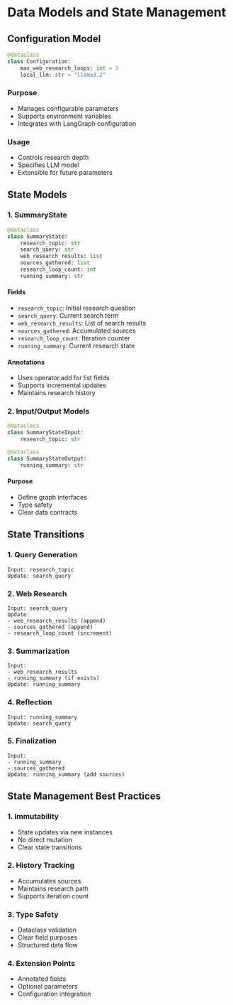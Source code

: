 # Data Models and State Management

## Configuration Model
```python
@dataclass
class Configuration:
    max_web_research_loops: int = 3
    local_llm: str = "llama3.2"
```

### Purpose
- Manages configurable parameters
- Supports environment variables
- Integrates with LangGraph configuration

### Usage
- Controls research depth
- Specifies LLM model
- Extensible for future parameters

## State Models

### 1. SummaryState
```python
@dataclass
class SummaryState:
    research_topic: str
    search_query: str
    web_research_results: list
    sources_gathered: list
    research_loop_count: int
    running_summary: str
```

#### Fields
- `research_topic`: Initial research question
- `search_query`: Current search term
- `web_research_results`: List of search results
- `sources_gathered`: Accumulated sources
- `research_loop_count`: Iteration counter
- `running_summary`: Current research state

#### Annotations
- Uses operator.add for list fields
- Supports incremental updates
- Maintains research history

### 2. Input/Output Models
```python
@dataclass
class SummaryStateInput:
    research_topic: str

@dataclass
class SummaryStateOutput:
    running_summary: str
```

#### Purpose
- Define graph interfaces
- Type safety
- Clear data contracts

## State Transitions

### 1. Query Generation
```
Input: research_topic
Update: search_query
```

### 2. Web Research
```
Input: search_query
Update: 
- web_research_results (append)
- sources_gathered (append)
- research_loop_count (increment)
```

### 3. Summarization
```
Input: 
- web_research_results
- running_summary (if exists)
Update: running_summary
```

### 4. Reflection
```
Input: running_summary
Update: search_query
```

### 5. Finalization
```
Input: 
- running_summary
- sources_gathered
Update: running_summary (add sources)
```

## State Management Best Practices

### 1. Immutability
- State updates via new instances
- No direct mutation
- Clear state transitions

### 2. History Tracking
- Accumulates sources
- Maintains research path
- Supports iteration count

### 3. Type Safety
- Dataclass validation
- Clear field purposes
- Structured data flow

### 4. Extension Points
- Annotated fields
- Optional parameters
- Configuration integration
